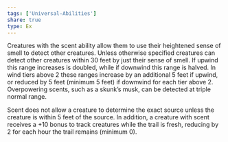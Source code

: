 ```yaml
---
tags: ['Universal-Abilities']
share: true
type: Ex
---
```

Creatures with the scent ability allow them to use their heightened sense of smell to detect other creatures. Unless otherwise specified creatures can detect other creatures within 30 feet by just their sense of smell. If upwind this range increases is doubled, while if downwind this range is halved. In wind tiers above 2 these ranges increase by an additional 5 feet if upwind, or reduced by 5 feet (minimum 5 feet) if downwind for each tier above 2. Overpowering scents, such as a skunk’s musk, can be detected at triple normal range.

Scent does not allow a creature to determine the exact source unless the creature is within 5 feet of the source. In addition, a creature with scent receives a +10 bonus to track creatures while the trail is fresh, reducing by 2 for each hour the trail remains (minimum 0).